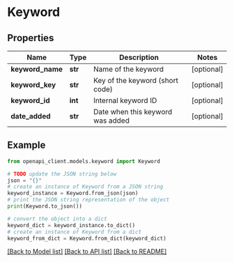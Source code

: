 # Keyword


## Properties

Name | Type | Description | Notes
------------ | ------------- | ------------- | -------------
**keyword_name** | **str** | Name of the keyword | [optional] 
**keyword_key** | **str** | Key of the keyword (short code) | [optional] 
**keyword_id** | **int** | Internal keyword ID | [optional] 
**date_added** | **str** | Date when this keyword was added | [optional] 

## Example

```python
from openapi_client.models.keyword import Keyword

# TODO update the JSON string below
json = "{}"
# create an instance of Keyword from a JSON string
keyword_instance = Keyword.from_json(json)
# print the JSON string representation of the object
print(Keyword.to_json())

# convert the object into a dict
keyword_dict = keyword_instance.to_dict()
# create an instance of Keyword from a dict
keyword_from_dict = Keyword.from_dict(keyword_dict)
```
[[Back to Model list]](../README.md#documentation-for-models) [[Back to API list]](../README.md#documentation-for-api-endpoints) [[Back to README]](../README.md)


